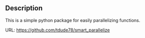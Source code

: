 <!-- write a heading for describing this -->
## Description

This is a simple python package for easily parallelizing functions.

<!-- put this url in https://github.com/tdude78/smart_parallelize -->

URL: https://github.com/tdude78/smart_parallelize

<!-- Example code:

    from smart_parallel.parallelize import smart_parallelize
    layout = [ [sg.Text('Hello, world!')] ]
    window = sg.Window('Hello Example', layout)
    while True:
        event, values = window.read()
        if event == sg.WIN_CLOSED:
            break
    window.close() -->